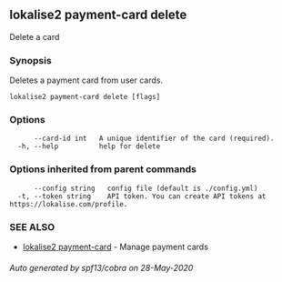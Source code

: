 ## lokalise2 payment-card delete

Delete a card

### Synopsis

Deletes a payment card from user cards.

```
lokalise2 payment-card delete [flags]
```

### Options

```
      --card-id int   A unique identifier of the card (required).
  -h, --help          help for delete
```

### Options inherited from parent commands

```
      --config string   config file (default is ./config.yml)
  -t, --token string    API token. You can create API tokens at https://lokalise.com/profile.
```

### SEE ALSO

* [lokalise2 payment-card](lokalise2_payment-card.md)	 - Manage payment cards

###### Auto generated by spf13/cobra on 28-May-2020
